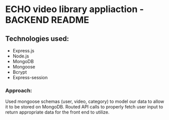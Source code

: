 # ECHO video library appliaction - BACKEND README

## Technologies used:
- Express.js
- Node.js
- MongoDB
- Mongoose
- Bcrypt
- Express-session

### Approach:
Used mongoose schemas (user, video, category) to model our data to allow it to be stored on MongoDB. Routed API calls to properly fetch user input to return appropriate data for the front end to utilize. 

